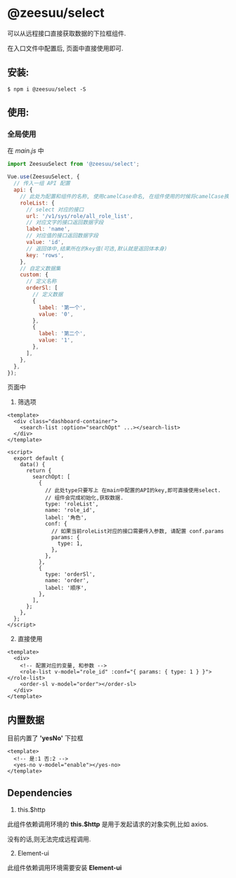 # @zeesuu/select

可以从远程接口直接获取数据的下拉框组件.

在入口文件中配置后, 页面中直接使用即可.

## 安装:

```
$ npm i @zeesuu/select -S
```

## 使用:

### 全局使用

在 _main.js_ 中

```javascript
import ZeesuuSelect from '@zeesuu/select';

Vue.use(ZeesuuSelect, {
  // 传入一组 API 配置
  api: {
    // 此处为配置和组件的名称, 使用camelCase命名, 在组件使用的时候将camelCase换成带dash的小写名称. 例: <role-list>
    roleList: {
      // select 对应的接口
      url: '/v1/sys/role/all_role_list',
      // 对应文字的接口返回数据字段
      label: 'name',
      // 对应值的接口返回数据字段
      value: 'id',
      // 返回体中,结果所在的key值(可选,默认就是返回体本身)
      key: 'rows',
    },
    // 自定义数据集
    custom: {
      // 定义名称
      orderSl: [
        // 定义数据
        {
          label: '第一个',
          value: '0',
        },
        {
          label: '第二个',
          value: '1',
        },
      ],
    },
  },
});
```

页面中

1. 筛选项

```vue
<template>
  <div class="dashboard-container">
    <search-list :option="searchOpt" ...></search-list>
  </div>
</template>

<script>
  export default {
    data() {
      return {
        searchOpt: [
          {
            // 此处type只要写上 在main中配置的API的key,即可直接使用select.
            // 组件会完成初始化,获取数据.
            type: 'roleList',
            name: 'role_id',
            label: '角色',
            conf: {
              // 如果当前roleList对应的接口需要传入参数, 请配置 conf.params
              params: {
                type: 1,
              },
            },
          },
          {
            type: 'orderSl',
            name: 'order',
            label: '顺序',
          },
        ],
      };
    },
  };
</script>
```

2. 直接使用

```vue
<template>
  <div>
    <!-- 配置对应的变量, 和参数 -->
    <role-list v-model="role_id" :conf="{ params: { type: 1 } }"></role-list>
    <order-sl v-model="order"></order-sl>
  </div>
</template>
```

## 内置数据

目前内置了 **'yesNo'** 下拉框

```vue
<template>
  <!-- 是:1 否:2 -->
  <yes-no v-model="enable"></yes-no>
</template>
```

## Dependencies

1. this.\$http

此组件依赖调用环境的 **this.\$http** 是用于发起请求的对象实例,比如 axios.

没有的话,则无法完成远程调用.

2. Element-ui

此组件依赖调用环境需要安装 **Element-ui**

